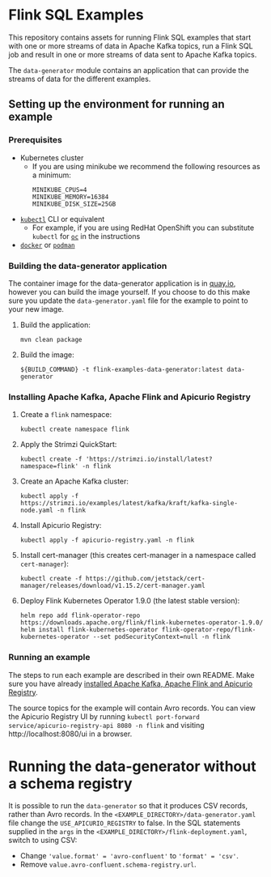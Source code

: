 # Flink SQL Examples

This repository contains assets for running Flink SQL examples that start with one or more streams of
data in Apache Kafka topics, run a Flink SQL job and result in one or more streams of data sent
to Apache Kafka topics.

The `data-generator` module contains an application that can provide the streams of data for the different examples.

## Setting up the environment for running an example

### Prerequisites

* Kubernetes cluster
  * If you are using minikube we recommend the following resources as a minimum:
     ```
     MINIKUBE_CPUS=4
     MINIKUBE_MEMORY=16384
     MINIKUBE_DISK_SIZE=25GB
     ```
* [`kubectl`](https://kubernetes.io/docs/reference/kubectl/) CLI or equivalent
  * For example, if you are using RedHat OpenShift you can substitute `kubectl` for [`oc`](https://docs.openshift.com/container-platform/4.16/cli_reference/openshift_cli/getting-started-cli.html) in the instructions
* [`docker`](https://docs.docker.com/install/) or [`podman`](https://podman.io/docs/installation)

### Building the data-generator application

The container image for the data-generator application is in [quay.io](https://quay.io/repository/streamshub/flink-examples-data-generator), however you can build the image yourself.
If you choose to do this make sure you update the `data-generator.yaml` file for the example to point to your new image.

1. Build the application:
   ```
   mvn clean package
   ```
2. Build the image:
   ```
   ${BUILD_COMMAND} -t flink-examples-data-generator:latest data-generator
   ```

### Installing Apache Kafka, Apache Flink and Apicurio Registry

1. Create a `flink` namespace:
   ```
   kubectl create namespace flink
   ```
2. Apply the Strimzi QuickStart:
   ```
   kubectl create -f 'https://strimzi.io/install/latest?namespace=flink' -n flink
   ```
3. Create an Apache Kafka cluster:
   ```
   kubectl apply -f https://strimzi.io/examples/latest/kafka/kraft/kafka-single-node.yaml -n flink 
   ```
4. Install Apicurio Registry:
   ```
   kubectl apply -f apicurio-registry.yaml -n flink
   ```
5. Install cert-manager (this creates cert-manager in a namespace called `cert-manager`):
   ```
   kubectl create -f https://github.com/jetstack/cert-manager/releases/download/v1.15.2/cert-manager.yaml
   ```
6. Deploy Flink Kubernetes Operator 1.9.0 (the latest stable version):
   ```
   helm repo add flink-operator-repo https://downloads.apache.org/flink/flink-kubernetes-operator-1.9.0/
   helm install flink-kubernetes-operator flink-operator-repo/flink-kubernetes-operator --set podSecurityContext=null -n flink
   ```

### Running an example

The steps to run each example are described in their own README.
Make sure you have already [installed Apache Kafka, Apache Flink and Apicurio Registry](#installing-apache-kafka-apache-flink-and-apicurio-registry).

The source topics for the example will contain Avro records.
You can view the Apicurio Registry UI by running `kubectl port-forward service/apicurio-registry-api 8080 -n flink` and visiting http://localhost:8080/ui in a browser.

# Running the data-generator without a schema registry

It is possible to run the `data-generator` so that it produces CSV records, rather than Avro records.
In the `<EXAMPLE_DIRECTORY>/data-generator.yaml` file change the `USE_APICURIO_REGISTRY` to false.
In the SQL statements supplied in the `args` in the `<EXAMPLE_DIRECTORY>/flink-deployment.yaml`, switch to using CSV:
  - Change `'value.format' = 'avro-confluent'` to `'format' = 'csv'`.
  - Remove `value.avro-confluent.schema-registry.url`.
